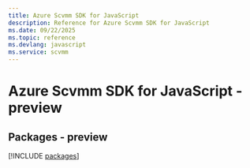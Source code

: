 ```yaml
---
title: Azure Scvmm SDK for JavaScript
description: Reference for Azure Scvmm SDK for JavaScript
ms.date: 09/22/2025
ms.topic: reference
ms.devlang: javascript
ms.service: scvmm
---
```

# Azure Scvmm SDK for JavaScript - preview
## Packages - preview
[!INCLUDE [packages](scvmm-index.md)]